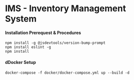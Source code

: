 # IMS - Inventory Management System

#### Installation Prerequest & Procedures
```shell
npm install -g @jsdevtools/version-bump-prompt
npm install eslint -g
npm install
```
#### dDocker Setup
```shell
docker-compose -f docker/docker-compose.yml up --build -d
```